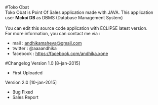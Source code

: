 #Toko Obat
<br/> Toko Obat is Point Of Sales application made with JAVA. This application user <b> Mckoi DB </b> as DBMS (Database Management System)<br/>
<br/> You can edit this source code application with ECLIPSE latest version.
<br/> For more information, you can contact me via :
* mail : andhikamaheva@gmail.com
* twitter : @aaaandhika
* facebook : https://facebook.com/andhika.xone


#Changelog
Version 1.0 [8-jan-2015]
* First Uploaded

Version 2.0 [10-jan-2015]
* Bug Fixed
* Sales Report